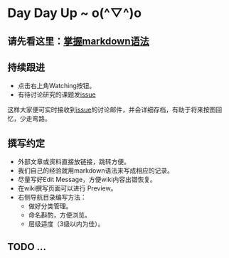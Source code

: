 # Day Day Up ~ o(^▽^)o

## 请先看这里：[掌握markdown语法](https://guides.github.com/features/mastering-markdown/)

## 持续跟进
- 点击右上角Watching按钮。
- 有待讨论研究的课题发[issue](https://github.com/doubility-sky/daydayup/issues)

这样大家便可实时接收到[issue](https://github.com/doubility-sky/daydayup/issues)的讨论邮件，并会详细存档，有助于将来按图回忆，少走弯路。

## 撰写约定
- 外部文章或资料直接放链接，跳转方便。
- 我们自己的经验就用markdown语法来写成相应的记录。
- 尽量写好Edit Message，方便wiki内容出错恢复。
- 在wiki撰写页面可以进行 Preview。
- 右侧导航目录编写方法：
    + 做好分类管理。
    * 命名斟酌，方便浏览。
    - 层级适度（3级以内为佳）。

## TODO ...